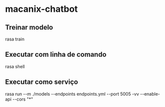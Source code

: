 # macanix-chatbot

## Treinar modelo
rasa train

## Executar com linha de comando
rasa shell

## Executar como serviço
rasa run --m ./models --endpoints endpoints.yml --port 5005 -vv --enable-api --cors "*"